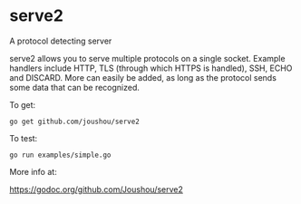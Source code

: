 # serve2
A protocol detecting server

serve2 allows you to serve multiple protocols on a single socket. Example handlers include HTTP, TLS (through which HTTPS is handled), SSH, ECHO and DISCARD. More can easily be added, as long as the protocol sends some data that can be recognized.

To get:

    go get github.com/joushou/serve2

To test:

    go run examples/simple.go

More info at:

   https://godoc.org/github.com/Joushou/serve2

